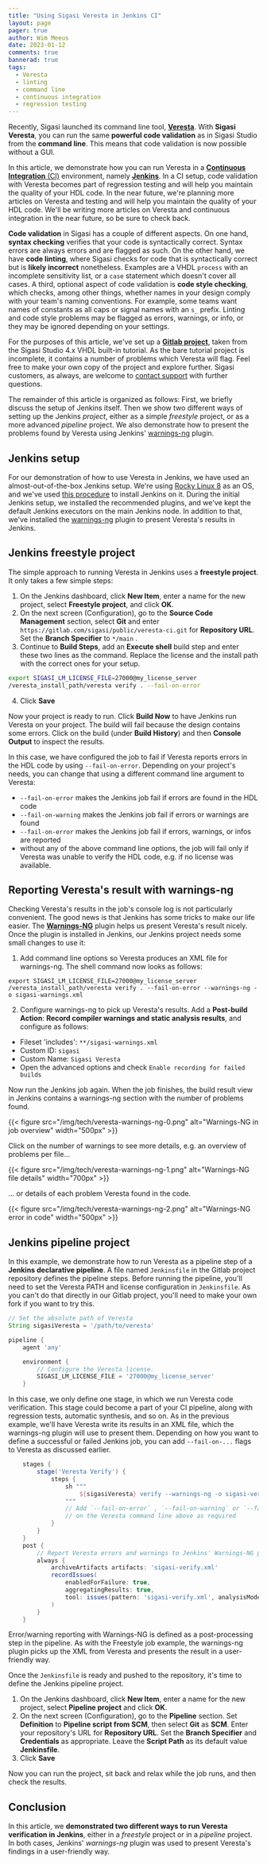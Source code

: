 ```yaml
---
title: "Using Sigasi Veresta in Jenkins CI"
layout: page 
pager: true
author: Wim Meeus
date: 2023-01-12
comments: true
bannerad: true
tags:
  - Veresta
  - linting
  - command line
  - continuous integration
  - regression testing
---
```


Recently, Sigasi launched its command line tool,
[**Veresta**](https://www.sigasi.com/veresta). With **Sigasi Veresta**, you can run the same
**powerful code validation** as in Sigasi Studio from the **command
line**.  This means that code validation is now possible without a
GUI.

In this article, we demonstrate how you can run Veresta in a
[**Continuous Integration**
(CI)](https://en.wikipedia.org/wiki/Continuous_integration)
environment, namely [**Jenkins**](https://www.jenkins.io/).  In a CI
setup, code validation with Veresta becomes part of regression testing
and will help you maintain the quality of your HDL code. In the near
future, we're planning more articles on Veresta and testing and will
help you maintain the quality of your HDL code. We'll be writing more
articles on Veresta and continuous integration in the near future, so
be sure to check back.

**Code validation** in Sigasi has a couple of different aspects. On
one hand, **syntax checking** verifies that your code is syntactically
correct. Syntax errors are always errors and are flagged as such. On
the other hand, we have **code linting**, where Sigasi checks for code
that is syntactically correct but is **likely incorrect**
nonetheless. Examples are a VHDL `process` with an incomplete
sensitivity list, or a `case` statement which doesn't cover all cases.
A third, optional aspect of code validation is **code style
checking**, which checks, among other things, whether names in your
design comply with your team's naming conventions.  For example, some
teams want names of constants as all caps or signal names with an `s_`
prefix. Linting and code style problems may be flagged as errors,
warnings, or info, or they may be ignored depending on your settings.

For the purposes of this article, we've set up a [**Gitlab
project**](https://gitlab.com/sigasi/public/veresta-ci), taken from the Sigasi Studio 4.x VHDL built-in tutorial. As the
bare tutorial project is incomplete, it contains a number of problems
which Veresta will flag.  Feel free to make your own copy of the
project and explore further. Sigasi customers, as always, are welcome to [contact
support](https://www.sigasi.com/support) with further questions.

The remainder of this article is organized as follows: First, we
briefly discuss the setup of Jenkins itself. Then we show two
different ways of setting up the Jenkins *project*, either as a simple
*freestyle* project, or as a more advanced *pipeline* project.  We
also demonstrate how to present the problems found by Veresta using
Jenkins' [warnings-ng](https://plugins.jenkins.io/warnings-ng/)
plugin.

## Jenkins setup

For our demonstration of how to use Veresta in Jenkins, we have used
an almost-out-of-the-box Jenkins setup.  We're using [Rocky Linux
8](https://rockylinux.org/) as an OS, and we've used [this
procedure](https://www.how2shout.com/linux/how-to-install-jenkins-on-almalinux-8-or-rocky/)
to install Jenkins on it. During the initial Jenkins setup, we
installed the recommended plugins, and we've kept the default Jenkins
executors on the main Jenkins node. In addition to that, we've
installed the [warnings-ng](https://plugins.jenkins.io/warnings-ng/)
plugin to present Veresta's results in Jenkins.

## Jenkins freestyle project

The simple approach to running Veresta in Jenkins uses a **freestyle
project**. It only takes a few simple steps:

1. On the Jenkins dashboard, click **New Item**, enter a name for the
  new project, select **Freestyle project**, and click **OK**.
1. On the next screen (Configuration), go to the **Source Code
  Management** section, select **Git** and enter
  `https://gitlab.com/sigasi/public/veresta-ci.git` for **Repository
  URL**. Set the **Branch Specifier** to `*/main` .
1. Continue to **Build Steps**, add an **Execute shell** build step
  and enter these two lines as the command. Replace the license and the
  install path with the correct ones for your setup.
```sh
export SIGASI_LM_LICENSE_FILE=27000@my_license_server
/veresta_install_path/veresta verify . --fail-on-error
```
4. Click **Save**

Now your project is ready to run. Click **Build Now** to have Jenkins
run Veresta on your project. The build will fail because the design
contains some errors. Click on the build (under **Build History**) and
then **Console Output** to inspect the results.

In this case, we have configured the job to fail if Veresta reports
errors in the HDL code by using `--fail-on-error`. Depending on your
project's needs, you can change that using a different command line
argument to Veresta:

* `--fail-on-error` makes the Jenkins job fail if errors are found in the HDL code
* `--fail-on-warning` makes the Jenkins job fail if errors or warnings are found
* `--fail-on-error` makes the Jenkins job fail if errors, warnings, or infos are reported
* without any of the above command line options, the job will fail only if Veresta was unable to verify the HDL code, e.g. if no license was available.

## Reporting Veresta's result with warnings-ng

Checking Veresta's results in the job's console log is not
particularly convenient. The good news is that Jenkins has some tricks
to make our life easier.  The
[**Warnings-NG**](https://plugins.jenkins.io/warnings-ng/) plugin
helps us present Veresta's result nicely. Once the plugin is installed
in Jenkins, our Jenkins project needs some small changes to use it:

1. Add command line options so Veresta produces an XML file for
warnings-ng. The shell command now looks as follows:

```
export SIGASI_LM_LICENSE_FILE=27000@my_license_server
/veresta_install_path/veresta verify . --fail-on-error --warnings-ng -o sigasi-warnings.xml
```

2. Configure warnings-ng to pick up Veresta's results. Add a
**Post-build Action**: **Record compiler warnings and static analysis
results**, and configure as follows:
  * Fileset 'includes': `**/sigasi-warnings.xml`
  * Custom ID: `sigasi`
  * Custom Name: `Sigasi Veresta`
  * Open the advanced options and check `Enable recording for failed builds`

Now run the Jenkins job again. When the job finishes, the build result
view in Jenkins contains a warnings-ng section with the number of problems
found.

{{< figure src="/img/tech/veresta-warnings-ng-0.png" alt="Warnings-NG in job overview" width="500px" >}}

Click on the number of warnings to see more details, e.g. an overview
of problems per file...

{{< figure src="/img/tech/veresta-warnings-ng-1.png" alt="Warnings-NG file details" width="700px" >}}

... or details of each problem Veresta found in the
code.

{{< figure src="/img/tech/veresta-warnings-ng-2.png" alt="Warnings-NG error in code" width="500px" >}}

## Jenkins pipeline project

In this example, we demonstrate how to run Veresta as a pipeline
step of a **Jenkins declarative pipeline**.  A file named
`Jenkinsfile` in the Gitlab project repository defines the pipeline
steps. Before running the pipeline, you'll need to set the Veresta
PATH and license configuration in `Jenkinsfile`. As you can't do that
directly in our Gitlab project, you'll need to make your own fork if
you want to try this.


```groovy
// Set the absolute path of Veresta
String sigasiVeresta = '/path/to/veresta'

pipeline {
    agent 'any'

    environment {
        // Configure the Veresta license.
        SIGASI_LM_LICENSE_FILE = '27000@my_license_server'
    }
```

In this case, we only define one stage, in which we run Veresta code
verification. This stage could become a part of your CI pipeline,
along with regression tests, automatic synthesis, and so on. As in the
previous example, we'll have Veresta write its results in an XML file,
which the warnings-ng plugin will use to present them.
Depending on how you want to define a successful or failed Jenkins
job, you can add `--fail-on-...` flags to Veresta as discussed
earlier.

```groovy
    stages {
        stage('Veresta Verify') {
            steps {
                sh """
                    ${sigasiVeresta} verify --warnings-ng -o sigasi-verify.xml .
                """
                // Add `--fail-on-error` , `--fail-on-warning` or `--fail-on-info`
                // on the Veresta command line above as required
            }
        }
    }
    post {
        // Report Veresta errors and warnings to Jenkins' Warnings-NG plugin
        always {
            archiveArtifacts artifacts: 'sigasi-verify.xml'
            recordIssues(
                enabledForFailure: true,
                aggregatingResults: true,
                tool: issues(pattern: 'sigasi-verify.xml', analysisModelId: 'sigasi')
            )
        }
    }
```

Error/warning reporting with Warnings-NG is defined as a
post-processing step in the pipeline. As with the Freestyle job example,
the warnings-ng plugin picks up the XML from Veresta and presents the
result in a user-friendly way.

Once the `Jenkinsfile` is ready and pushed to the repository, it's time to define the Jenkins pipeline project.

1. On the Jenkins dashboard, click **New Item**, enter a name for the
  new project, select **Pipeline project** and click **OK**.
1. On the next screen (Configuration), go to the **Pipeline**
  section. Set **Definition** to **Pipeline script from SCM**, then select
  **Git** as **SCM**. Enter your repository's URL for **Repository
  URL**. Set the **Branch Specifier** and **Credentials** as
  appropriate. Leave the **Script Path** as its default value
  **Jenkinsfile**.
1. Click **Save**

Now you can run the project, sit back and relax while the job runs,
and then check the results.

## Conclusion

In this article, we **demonstrated two different ways to run
Veresta verification in Jenkins**, either in a *freestyle* project or in
a *pipeline* project.  In both cases, Jenkins' *warnings-ng* plugin was
used to present Veresta's findings in a user-friendly way.
